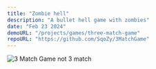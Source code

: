 ```yaml
---
title: "Zombie hell"
description: "A bullet hell game with zombies"
date: "Feb 23 2024"
demoURL: "/projects/games/three-match-game"
repoURL: "https://github.com/SqoZy/3MatchGame"
---
```


![3 Match Game](/3matchgame.png)
not 3 match
